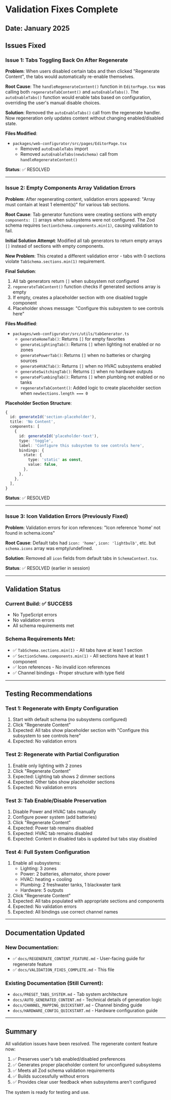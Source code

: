 # Validation Fixes Complete

## Date: January 2025

## Issues Fixed

### Issue 1: Tabs Toggling Back On After Regenerate

**Problem**: When users disabled certain tabs and then clicked "Regenerate Content", the tabs would automatically re-enable themselves.

**Root Cause**: The `handleRegenerateContent()` function in `EditorPage.tsx` was calling both `regenerateTabContent()` and `autoEnableTabs()`. The `autoEnableTabs()` function would enable tabs based on configuration, overriding the user's manual disable choices.

**Solution**: Removed the `autoEnableTabs()` call from the regenerate handler. Now regeneration only updates content without changing enabled/disabled state.

**Files Modified**:

- `packages/web-configurator/src/pages/EditorPage.tsx`
  - Removed `autoEnableTabs` import
  - Removed `autoEnableTabs(newSchema)` call from `handleRegenerateContent()`

**Status**: ✅ RESOLVED

---

### Issue 2: Empty Components Array Validation Errors

**Problem**: After regenerating content, validation errors appeared: "Array must contain at least 1 element(s)" for various tab sections.

**Root Cause**: Tab generator functions were creating sections with empty `components: []` arrays when subsystems were not configured. The Zod schema requires `SectionSchema.components.min(1)`, causing validation to fail.

**Initial Solution Attempt**: Modified all tab generators to return empty arrays `[]` instead of sections with empty components.

**New Problem**: This created a different validation error - tabs with 0 sections violate `TabSchema.sections.min(1)` requirement.

**Final Solution**:

1. All tab generators return `[]` when subsystem not configured
2. `regenerateTabContent()` function checks if generated sections array is empty
3. If empty, creates a placeholder section with one disabled toggle component
4. Placeholder shows message: "Configure this subsystem to see controls here"

**Files Modified**:

- `packages/web-configurator/src/utils/tabGenerator.ts`
  - `generateHomeTab()`: Returns `[]` for empty favorites
  - `generateLightingTab()`: Returns `[]` when lighting not enabled or no zones
  - `generatePowerTab()`: Returns `[]` when no batteries or charging sources
  - `generateHVACTab()`: Returns `[]` when no HVAC subsystems enabled
  - `generateSwitchingTab()`: Returns `[]` when no hardware outputs
  - `generatePlumbingTab()`: Returns `[]` when plumbing not enabled or no tanks
  - `regenerateTabContent()`: Added logic to create placeholder section when `newSections.length === 0`

**Placeholder Section Structure**:

```typescript
{
  id: generateId('section-placeholder'),
  title: 'No Content',
  components: [
    {
      id: generateId('placeholder-text'),
      type: 'toggle',
      label: 'Configure this subsystem to see controls here',
      bindings: {
        state: {
          type: 'static' as const,
          value: false,
        },
      },
    },
  ],
}
```

**Status**: ✅ RESOLVED

---

### Issue 3: Icon Validation Errors (Previously Fixed)

**Problem**: Validation errors for icon references: "Icon reference 'home' not found in schema.icons"

**Root Cause**: Default tabs had `icon: 'home'`, `icon: 'lightbulb'`, etc. but `schema.icons` array was empty/undefined.

**Solution**: Removed all `icon` fields from default tabs in `SchemaContext.tsx`.

**Status**: ✅ RESOLVED (earlier in session)

---

## Validation Status

### Current Build: ✅ SUCCESS

- No TypeScript errors
- No validation errors
- All schema requirements met

### Schema Requirements Met:

- ✅ `TabSchema.sections.min(1)` - All tabs have at least 1 section
- ✅ `SectionSchema.components.min(1)` - All sections have at least 1 component
- ✅ Icon references - No invalid icon references
- ✅ Channel bindings - Proper structure with type field

---

## Testing Recommendations

### Test 1: Regenerate with Empty Configuration

1. Start with default schema (no subsystems configured)
2. Click "Regenerate Content"
3. Expected: All tabs show placeholder section with "Configure this subsystem to see controls here"
4. Expected: No validation errors

### Test 2: Regenerate with Partial Configuration

1. Enable only lighting with 2 zones
2. Click "Regenerate Content"
3. Expected: Lighting tab shows 2 dimmer sections
4. Expected: Other tabs show placeholder sections
5. Expected: No validation errors

### Test 3: Tab Enable/Disable Preservation

1. Disable Power and HVAC tabs manually
2. Configure power system (add batteries)
3. Click "Regenerate Content"
4. Expected: Power tab remains disabled
5. Expected: HVAC tab remains disabled
6. Expected: Content in disabled tabs is updated but tabs stay disabled

### Test 4: Full System Configuration

1. Enable all subsystems:
   - Lighting: 3 zones
   - Power: 2 batteries, alternator, shore power
   - HVAC: heating + cooling
   - Plumbing: 2 freshwater tanks, 1 blackwater tank
   - Hardware: 5 outputs
2. Click "Regenerate Content"
3. Expected: All tabs populated with appropriate sections and components
4. Expected: No validation errors
5. Expected: All bindings use correct channel names

---

## Documentation Updated

### New Documentation:

- ✅ `docs/REGENERATE_CONTENT_FEATURE.md` - User-facing guide for regenerate feature
- ✅ `docs/VALIDATION_FIXES_COMPLETE.md` - This file

### Existing Documentation (Still Current):

- `docs/PRESET_TABS_SYSTEM.md` - Tab system architecture
- `docs/AUTO_GENERATED_CONTENT.md` - Technical details of generation logic
- `docs/CHANNEL_MAPPING_QUICKSTART.md` - Channel binding guide
- `docs/HARDWARE_CONFIG_QUICKSTART.md` - Hardware configuration guide

---

## Summary

All validation issues have been resolved. The regenerate content feature now:

1. ✅ Preserves user's tab enabled/disabled preferences
2. ✅ Generates proper placeholder content for unconfigured subsystems
3. ✅ Meets all Zod schema validation requirements
4. ✅ Builds successfully without errors
5. ✅ Provides clear user feedback when subsystems aren't configured

The system is ready for testing and use.
